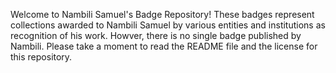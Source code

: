 Welcome to Nambili Samuel's Badge Repository! These badges represent collections awarded to Nambili Samuel by various entities and institutions as recognition of his work.  Howver, there is no single badge published by Nambili. Please take a moment to read the README file and the license for this repository.
